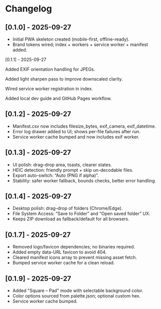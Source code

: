 # Changelog

## [0.1.0] - 2025-09-27
- Initial PWA skeleton created (mobile-first, offline-ready).
- Brand tokens wired; index + workers + service worker + manifest added.

[0.1.1] - 2025-09-27

Added EXIF orientation handling for JPEGs.

Added light sharpen pass to improve downscaled clarity.

Wired service worker registration in index.

Added local dev guide and GitHub Pages workflow.

## [0.1.2] - 2025-09-27
- Manifest.csv now includes filesize_bytes, exif_camera, exif_datetime.
- Error log drawer added to UI; shows per-file failures after run.
- Service worker cache bumped and now includes exif worker.

## [0.1.3] - 2025-09-27
- UI polish: drag–drop area, toasts, clearer states.
- HEIC detection: friendly prompt + skip un-decodable files.
- Export auto-switch: “Auto (PNG if alpha)”.
- Stability: safer worker fallback, bounds checks, better error handling.

## [0.1.4] - 2025-09-27
- Desktop polish: drag–drop of folders (Chrome/Edge).
- File System Access: “Save to Folder” and “Open saved folder” UX.
- Keeps ZIP download as fallback/default for all browsers.

## [0.1.7] - 2025-09-27
- Removed logo/favicon dependencies; no binaries required.
- Added empty data-URL favicon to avoid 404.
- Cleared manifest icons array to prevent missing asset fetch.
- Bumped service worker cache for a clean reload.

## [0.1.9] - 2025-09-27
- Added "Square – Pad" mode with selectable background color.
- Color options sourced from palette.json; optional custom hex.
- Service worker cache bumped.
